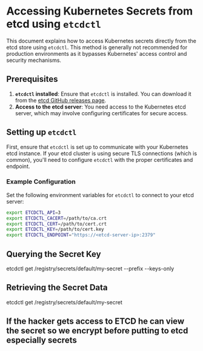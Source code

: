 # Accessing Kubernetes Secrets from etcd using `etcdctl`

This document explains how to access Kubernetes secrets directly from the etcd store using `etcdctl`. This method is generally not recommended for production environments as it bypasses Kubernetes' access control and security mechanisms.

## Prerequisites

1. **`etcdctl` installed**: Ensure that `etcdctl` is installed. You can download it from the [etcd GitHub releases page](https://github.com/etcd-io/etcd/releases).
2. **Access to the etcd server**: You need access to the Kubernetes etcd server, which may involve configuring certificates for secure access.

## Setting up `etcdctl`

First, ensure that `etcdctl` is set up to communicate with your Kubernetes etcd instance. If your etcd cluster is using secure TLS connections (which is common), you'll need to configure `etcdctl` with the proper certificates and endpoint.

### Example Configuration

Set the following environment variables for `etcdctl` to connect to your etcd server:

```bash
export ETCDCTL_API=3
export ETCDCTL_CACERT=/path/to/ca.crt
export ETCDCTL_CERT=/path/to/cert.crt
export ETCDCTL_KEY=/path/to/cert.key
export ETCDCTL_ENDPOINT="https://<etcd-server-ip>:2379"
```

## Querying the Secret Key

etcdctl get /registry/secrets/default/my-secret --prefix --keys-only

## Retrieving the Secret Data

etcdctl get /registry/secrets/default/my-secret

## If the hacker gets access to ETCD he can view the secret so we encrypt before putting to etcd especially secrets
